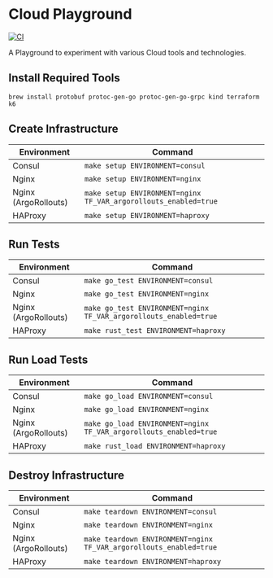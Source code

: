 # Cloud Playground

[![CI](https://github.com/jhandguy/cloud-playground/actions/workflows/ci.yaml/badge.svg)](https://github.com/jhandguy/cloud-playground/actions/workflows/ci.yaml)

A Playground to experiment with various Cloud tools and technologies.

## Install Required Tools

```shell
brew install protobuf protoc-gen-go protoc-gen-go-grpc kind terraform k6
```

## Create Infrastructure

| Environment          | Command                                                         |
|----------------------|-----------------------------------------------------------------|
| Consul               | `make setup ENVIRONMENT=consul`                                 |
| Nginx                | `make setup ENVIRONMENT=nginx`                                  |
| Nginx (ArgoRollouts) | `make setup ENVIRONMENT=nginx TF_VAR_argorollouts_enabled=true` |
| HAProxy              | `make setup ENVIRONMENT=haproxy`                                |

## Run Tests

| Environment          | Command                                                           |
|----------------------|-------------------------------------------------------------------|
| Consul               | `make go_test ENVIRONMENT=consul`                                 |
| Nginx                | `make go_test ENVIRONMENT=nginx`                                  |
| Nginx (ArgoRollouts) | `make go_test ENVIRONMENT=nginx TF_VAR_argorollouts_enabled=true` |
| HAProxy              | `make rust_test ENVIRONMENT=haproxy`                              |

## Run Load Tests

| Environment          | Command                                                           |
|----------------------|-------------------------------------------------------------------|
| Consul               | `make go_load ENVIRONMENT=consul`                                 |
| Nginx                | `make go_load ENVIRONMENT=nginx`                                  |
| Nginx (ArgoRollouts) | `make go_load ENVIRONMENT=nginx TF_VAR_argorollouts_enabled=true` |
| HAProxy              | `make rust_load ENVIRONMENT=haproxy`                              |

## Destroy Infrastructure

| Environment          | Command                                                            |
|----------------------|--------------------------------------------------------------------|
| Consul               | `make teardown ENVIRONMENT=consul`                                 |
| Nginx                | `make teardown ENVIRONMENT=nginx`                                  |
| Nginx (ArgoRollouts) | `make teardown ENVIRONMENT=nginx TF_VAR_argorollouts_enabled=true` |
| HAProxy              | `make teardown ENVIRONMENT=haproxy`                                |
